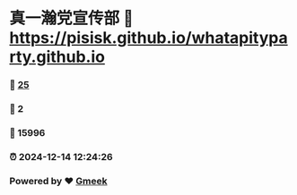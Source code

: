 # 真一瀚党宣传部 :link: https://pisisk.github.io/whatapityparty.github.io 
### :page_facing_up: [25](https://pisisk.github.io/whatapityparty.github.io/tag.html) 
### :speech_balloon: 2 
### :hibiscus: 15996 
### :alarm_clock: 2024-12-14 12:24:26 
### Powered by :heart: [Gmeek](https://github.com/Meekdai/Gmeek)
